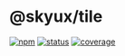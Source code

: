 # @skyux/tile

[![npm](https://img.shields.io/npm/v/@skyux/tile.svg)](https://www.npmjs.com/package/@skyux/tile)
[![status](https://travis-ci.org/blackbaud/skyux-tile.svg?branch=master)](https://travis-ci.org/blackbaud/skyux-tile)
[![coverage](https://codecov.io/gh/blackbaud/skyux-tile/branch/master/graphs/badge.svg?branch=master)](https://codecov.io/gh/blackbaud/skyux-tile/branch/master)
